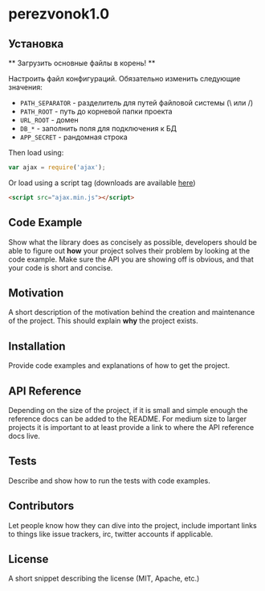 # perezvonok1.0

## Установка

** Загрузить основные файлы в корень! **

Настроить файл конфигураций. Обязательно изменить следующие значения:

- `PATH_SEPARATOR` - разделитель для путей файловой системы (\ или /) 
- `PATH_ROOT` - путь до корневой папки проекта
- `URL_ROOT` - домен
- `DB_*` - заполнить поля для подключения к БД
- `APP_SECRET` - рандомная строка 

Then load using:

```JavaScript
var ajax = require('ajax');
```

Or load using a script tag (downloads are available [here](https://component.jit.su/ForbesLindesay/ajax/download))

```html
<script src="ajax.min.js"></script>
```


## Code Example

Show what the library does as concisely as possible, developers should be able to figure out **how** your project solves their problem by looking at the code example. Make sure the API you are showing off is obvious, and that your code is short and concise.

## Motivation

A short description of the motivation behind the creation and maintenance of the project. This should explain **why** the project exists.

## Installation

Provide code examples and explanations of how to get the project.

## API Reference

Depending on the size of the project, if it is small and simple enough the reference docs can be added to the README. For medium size to larger projects it is important to at least provide a link to where the API reference docs live.

## Tests

Describe and show how to run the tests with code examples.

## Contributors

Let people know how they can dive into the project, include important links to things like issue trackers, irc, twitter accounts if applicable.

## License

A short snippet describing the license (MIT, Apache, etc.)

